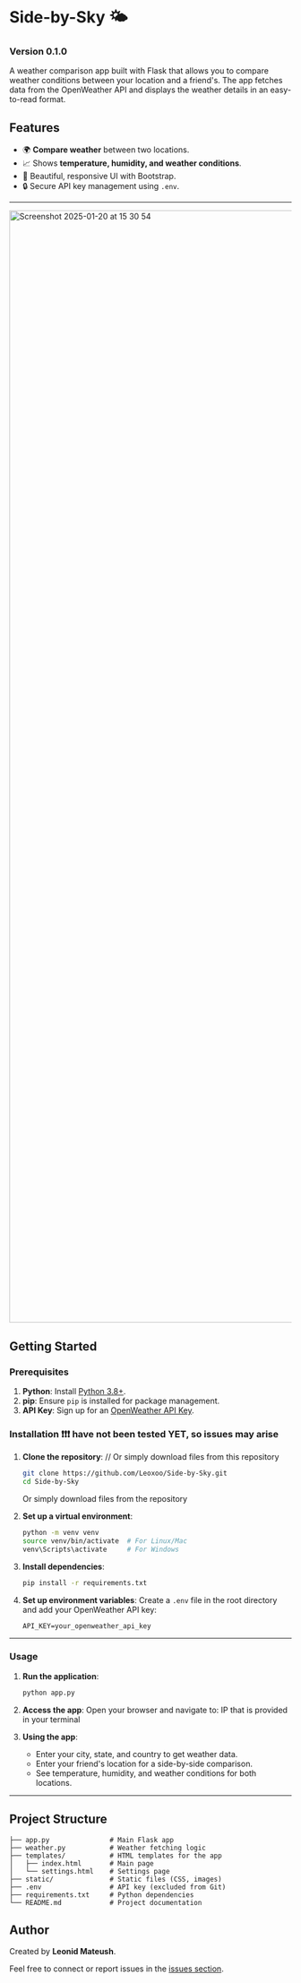 # Side-by-Sky 🌤️
### Version 0.1.0

A weather comparison app built with Flask that allows you to compare weather conditions between your location and a friend's. The app fetches data from the OpenWeather API and displays the weather details in an easy-to-read format.

## Features
- 🌍 **Compare weather** between two locations.
- 📈 Shows **temperature, humidity, and weather conditions**.
- 🎨 Beautiful, responsive UI with Bootstrap.
- 🔒 Secure API key management using `.env`.

---
<img width="1986" alt="Screenshot 2025-01-20 at 15 30 54" src="https://github.com/user-attachments/assets/2d468df4-61c1-42d7-85ce-ce9e655dada5" />


## Getting Started

### Prerequisites
1. **Python**: Install [Python 3.8+](https://www.python.org/downloads/).
2. **pip**: Ensure `pip` is installed for package management.
3. **API Key**: Sign up for an [OpenWeather API Key](https://home.openweathermap.org/api_keys).

### Installation ❗❗❗ have not been tested YET, so issues may arise
1. **Clone the repository**: // Or simply download files from this repository
   ```bash
   git clone https://github.com/Leoxoo/Side-by-Sky.git
   cd Side-by-Sky
   ```
    Or simply download files from the repository

2. **Set up a virtual environment**:
   ```bash
   python -m venv venv
   source venv/bin/activate  # For Linux/Mac
   venv\Scripts\activate     # For Windows
   ```

3. **Install dependencies**:
   ```bash
   pip install -r requirements.txt
   ```

4. **Set up environment variables**:
   Create a `.env` file in the root directory and add your OpenWeather API key:
   ```
   API_KEY=your_openweather_api_key
   ```

---

### Usage
1. **Run the application**:
   ```bash
   python app.py
   ```

2. **Access the app**:
   Open your browser and navigate to: IP that is provided in your terminal

3. **Using the app**:
   - Enter your city, state, and country to get weather data.
   - Enter your friend's location for a side-by-side comparison.
   - See temperature, humidity, and weather conditions for both locations.

---


## Project Structure
```
├── app.py               # Main Flask app
├── weather.py           # Weather fetching logic
├── templates/           # HTML templates for the app
│   ├── index.html       # Main page
│   └── settings.html    # Settings page
├── static/              # Static files (CSS, images)
├── .env                 # API key (excluded from Git)
├── requirements.txt     # Python dependencies
└── README.md            # Project documentation
```

## Author
Created by **Leonid Mateush**.

Feel free to connect or report issues in the [issues section](https://github.com/yourusername/side-by-sky/issues).
